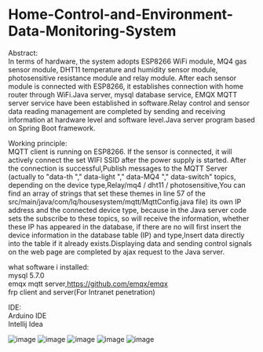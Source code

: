 # Home-Control-and-Environment-Data-Monitoring-System

Abstract:  
In terms of hardware, the system adopts ESP8266 WiFi module, MQ4 gas sensor module, DHT11 temperature and humidity sensor module, photosensitive resistance module and relay module. After each sensor module is connected with ESP8266, it establishes connection with home router through WiFi.Java server, mysql database service, EMQX MQTT server service have been established in software.Relay control and sensor data reading management are completed by sending and receiving information at hardware level and software level.Java server program based on Spring Boot framework.

Working principle:  
MQTT client is running on ESP8266. If the sensor is connected, it will actively connect the set WIFI SSID after the power supply is started. After the connection is successful,Publish messages to the MQTT Server (actually to "data-th "," data-light "," data-MQ4 "," data-switch" topics, depending on the device type,Relay/mq4 / dht11 / photosensitive,You can find an array of strings that set these themes in line 57 of the src/main/java/com/lq/housesystem/mqtt/MqttConfig.java file) its own IP address and the connected device type, because in the Java server code sets the subscribe to these topics, so will receive the information, whether these IP has appeared in the database, if there are no will first insert the device information in the database table (IP) and type,Insert data directly into the table if it already exists.Displaying data and sending control signals on the web page are completed by ajax request to the Java server.

what software i installed:  
mysql 5.7.0  
emqx mqtt server,https://github.com/emqx/emqx  
frp client and server(For Intranet penetration)

IDE:  
Arduino IDE  
Intellij Idea

![image](https://github.com/NGC717/Home-Control-and-Environment-Data-Monitoring-System/blob/master/ProjectImg/actual%20picture.png)
![image](https://github.com/NGC717/Home-Control-and-Environment-Data-Monitoring-System/blob/master/ProjectImg/data%20managment.png)
![image](https://github.com/NGC717/Home-Control-and-Environment-Data-Monitoring-System/blob/master/ProjectImg/device%20add.png)
![image](https://github.com/NGC717/Home-Control-and-Environment-Data-Monitoring-System/blob/master/ProjectImg/device%20control.png)
![image](https://github.com/NGC717/Home-Control-and-Environment-Data-Monitoring-System/blob/master/ProjectImg/sensor%20data%20display.png)
